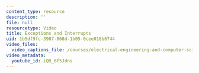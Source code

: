 ```yaml
---
content_type: resource
description: ''
file: null
resourcetype: Video
title: Exceptions and Interrupts
uid: 1b5df9fc-3987-868d-1b05-0cee018b6744
video_files:
  video_captions_file: /courses/electrical-engineering-and-computer-science/6-004-computation-structures-spring-2017/c15/c15s2/c15s2v5/exceptions-and-interrupts-5-18-/iQR_6f5Jdns.vtt
video_metadata:
  youtube_id: iQR_6f5Jdns
---
```


